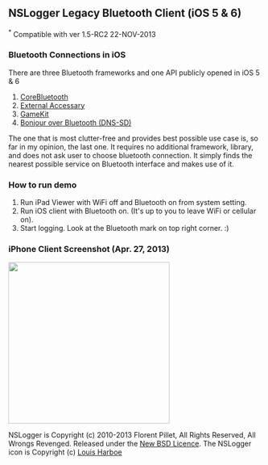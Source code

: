 ## NSLogger Legacy Bluetooth Client (iOS 5 &amp; 6) ##

<sup>*</sup> Compatible with ver 1.5-RC2 22-NOV-2013

### Bluetooth Connections in iOS
There are three Bluetooth frameworks and one API publicly opened in iOS 5 &amp; 6  
1. [CoreBluetooth](http://developer.apple.com/library/ios/#documentation/CoreBluetooth/Reference/CoreBluetooth_Framework/_index.html)  
2. [External Accessary](http://developer.apple.com/library/ios/#documentation/ExternalAccessory/Reference/ExternalAccessoryFrameworkReference/_index.ht]ml)  
3. [GameKit](http://developer.apple.com/library/ios/#documentation/GameKit/Reference/GameKit_Collection/_index.html)  
4. [Bonjour over Bluetooth (DNS-SD)](http://developer.apple.com/library/ios/#qa/qa1753/_index.html#//apple_ref/doc/uid/DTS40011315)  

The one that is most clutter-free and provides best possible use case is, so far in my opinion, the last one. It requires no additional framework, library, and does not ask user to choose bluetooth connection. It simply finds the nearest possible service on Bluetooth interface and makes use of it.  

### How to run demo
1. Run iPad Viewer with WiFi off and Bluetooth on from system setting.  
2. Run iOS client with Bluetooth on. (It's up to you to leave WiFi or cellular on).      
3. Start logging. Look at the Bluetooth mark on top right corner. :)  

### iPhone Client Screenshot (Apr. 27, 2013)
<img width="320" src="https://raw.github.com/fpillet/NSLogger/master/Screenshots/iphone_bluetooth_13_04_27.png" />

NSLogger is Copyright (c) 2010-2013 Florent Pillet, All Rights Reserved, All Wrongs Revenged. Released under the [New BSD Licence](http://www.opensource.org/licenses/bsd-license.php).
The NSLogger icon is Copyright (c) [Louis Harboe](http://www.graphicpeel.com)
